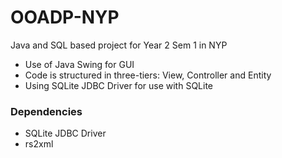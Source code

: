 # OOADP-NYP
Java and SQL based project for Year 2 Sem 1 in NYP

-	Use of Java Swing for GUI
-	Code is structured in three-tiers: View, Controller and Entity
-	Using SQLite JDBC Driver for use with SQLite

### Dependencies
- SQLite JDBC Driver
- rs2xml
